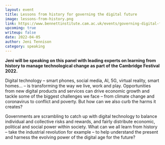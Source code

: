 ```yaml
---
layout: event
title: Lessons from history for governing the digital future
image: lessons-from-history.png
link: https://www.bennettinstitute.cam.ac.uk/events/governing-digital-future/
upcoming: true
writeup: false
date: 2022-04-05
author: Jeni Tennison
category: speaking
---
```

**Jeni will be speaking on this panel with leading experts on learning from history to manage technological change as part of the Cambridge Festival 2022.**

<!--more-->

Digital technology – smart phones, social media, AI, 5G, virtual reality, smart homes... – is transforming the way we live, work and play. Opportunities from new digital products and services can drive economic growth and tackle some of the biggest challenges we face – from climate change and coronavirus to conflict and poverty. But how can we also curb the harms it creates?

Governments are scrambling to catch up with digital technology to balance individual and collective risks and rewards, and fairly distribute economic, political and social power within society. What can we all learn from history –  take the industrial revolution for example – to help understand the present and harness the evolving power of the digital age for the future?
